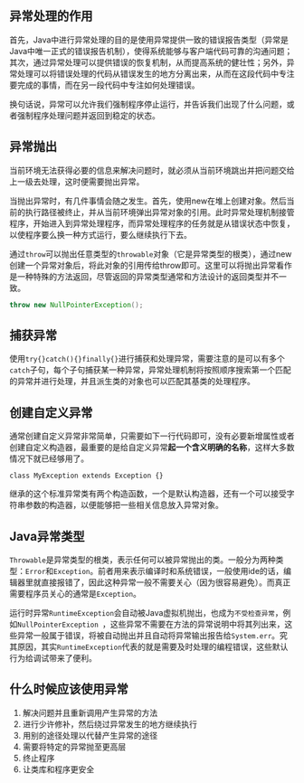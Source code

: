 ## 异常处理的作用

首先，Java中进行异常处理的目的是使用异常提供一致的错误报告类型（异常是Java中唯一正式的错误报告机制），使得系统能够与客户端代码可靠的沟通问题；其次，通过异常处理可以提供错误的恢复机制，从而提高系统的健壮性；另外，异常处理可以将错误处理的代码从错误发生的地方分离出来，从而在这段代码中专注要完成的事情，而在另一段代码中专注如何处理错误。

换句话说，异常可以允许我们强制程序停止运行，并告诉我们出现了什么问题，或者强制程序处理问题并返回到稳定的状态。

## 异常抛出

当前环境无法获得必要的信息来解决问题时，就必须从当前环境跳出并把问题交给上一级去处理，这时便需要抛出异常。

当抛出异常时，有几件事情会随之发生。首先，使用new在堆上创建对象。然后当前的执行路径被终止，并从当前环境弹出异常对象的引用。此时异常处理机制接管程序，开始进入到异常处理程序，而异常处理程序的任务就是从错误状态中恢复，以使程序要么换一种方式运行，要么继续执行下去。

通过`throw`可以抛出任意类型的`throwable`对象（它是异常类型的根类），通过new创建一个异常对象后，将此对象的引用传给throw即可。这里可以将抛出异常看作是一种特殊的方法返回，尽管返回的异常类型通常和方法设计的返回类型并不一致。

```java
throw new NullPointerException();
```

## 捕获异常

使用`try{}catch(){}finally{}`进行捕获和处理异常，需要注意的是可以有多个`catch`子句，每个子句捕获某一种异常，异常处理机制将按照顺序搜索第一个匹配的异常并进行处理，并且派生类的对象也可以匹配其基类的处理程序。

## 创建自定义异常

通常创建自定义异常非常简单，只需要如下一行代码即可，没有必要新增属性或者创建自定义构造器，最重要的是给自定义异常**起一个含义明确的名称**，这样大多数情况下就已经够用了。

`class MyException extends Exception {}`

继承的这个标准异常类有两个构造函数，一个是默认构造器，还有一个可以接受字符串参数的构造器，以便能够把一些相关信息放入异常对象。

## Java异常类型

`Throwable`是异常类型的根类，表示任何可以被异常抛出的类。一般分为两种类型：`Error`和`Exception`。前者用来表示编译时和系统错误，一般使用ide的话，编辑器里就直接报错了，因此这种异常一般不需要关心（因为很容易避免）。而真正需要程序员关心的通常是`Exception`。

运行时异常`RuntimeException`会自动被Java虚拟机抛出，也成为`不受检查异常`，例如`NullPointerException `，这些异常不需要在方法的异常说明中将其列出来，这些异常一般属于错误，将被自动抛出并且自动将异常输出报告给`System.err`。究其原因，其实`RuntimeException`代表的就是需要及时处理的编程错误，这些默认行为给调试带来了便利。

## 什么时候应该使用异常

1. 解决问题并且重新调用产生异常的方法
2. 进行少许修补，然后绕过异常发生的地方继续执行
3. 用别的途径处理以代替产生异常的途径
4. 需要将特定的异常抛至更高层
5. 终止程序
6. 让类库和程序更安全
